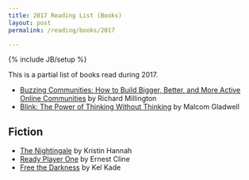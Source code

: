 ```yaml
---
title: 2017 Reading List (Books)
layout: post
permalink: /reading/books/2017

---
```

{% include JB/setup %}

This is a partial list of books read during 2017.

- [Buzzing Communities: How to Build Bigger, Better, and More Active Online Communities](http://amzn.to/2Aw3bHA) by Richard Millington
- [Blink: The Power of Thinking Without Thinking](http://amzn.to/2jPm4gX) by Malcom Gladwell

## Fiction

- [The Nightingale](http://amzn.to/2iiRtrq) by Kristin Hannah
- [Ready Player One](http://amzn.to/2BIvLWk) by Ernest Cline
- [Free the Darkness](http://amzn.to/2ik78ae) by Kel Kade
